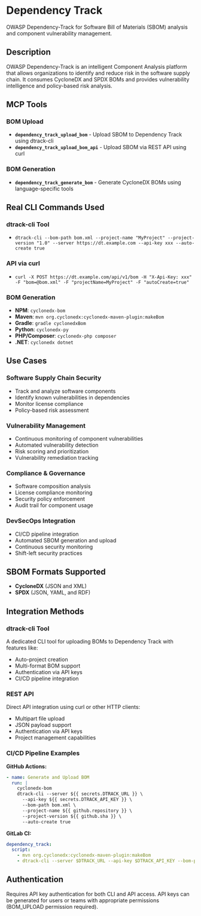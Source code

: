 # Dependency Track

OWASP Dependency-Track for Software Bill of Materials (SBOM) analysis and component vulnerability management.

## Description

OWASP Dependency-Track is an intelligent Component Analysis platform that allows organizations to identify and reduce risk in the software supply chain. It consumes CycloneDX and SPDX BOMs and provides vulnerability intelligence and policy-based risk analysis.

## MCP Tools

### BOM Upload
- **`dependency_track_upload_bom`** - Upload SBOM to Dependency Track using dtrack-cli
- **`dependency_track_upload_bom_api`** - Upload SBOM via REST API using curl

### BOM Generation
- **`dependency_track_generate_bom`** - Generate CycloneDX BOMs using language-specific tools

## Real CLI Commands Used

### dtrack-cli Tool
- `dtrack-cli --bom-path bom.xml --project-name "MyProject" --project-version "1.0" --server https://dt.example.com --api-key xxx --auto-create true`

### API via curl
- `curl -X POST https://dt.example.com/api/v1/bom -H "X-Api-Key: xxx" -F "bom=@bom.xml" -F "projectName=MyProject" -F "autoCreate=true"`

### BOM Generation
- **NPM**: `cyclonedx-bom`
- **Maven**: `mvn org.cyclonedx:cyclonedx-maven-plugin:makeBom`
- **Gradle**: `gradle cyclonedxBom`
- **Python**: `cyclonedx-py`
- **PHP/Composer**: `cyclonedx-php composer`
- **.NET**: `cyclonedx dotnet`

## Use Cases

### Software Supply Chain Security
- Track and analyze software components
- Identify known vulnerabilities in dependencies
- Monitor license compliance
- Policy-based risk assessment

### Vulnerability Management
- Continuous monitoring of component vulnerabilities
- Automated vulnerability detection
- Risk scoring and prioritization
- Vulnerability remediation tracking

### Compliance & Governance
- Software composition analysis
- License compliance monitoring
- Security policy enforcement
- Audit trail for component usage

### DevSecOps Integration
- CI/CD pipeline integration
- Automated SBOM generation and upload
- Continuous security monitoring
- Shift-left security practices

## SBOM Formats Supported

- **CycloneDX** (JSON and XML)
- **SPDX** (JSON, YAML, and RDF)

## Integration Methods

### dtrack-cli Tool
A dedicated CLI tool for uploading BOMs to Dependency Track with features like:
- Auto-project creation
- Multi-format BOM support
- Authentication via API keys
- CI/CD pipeline integration

### REST API
Direct API integration using curl or other HTTP clients:
- Multipart file upload
- JSON payload support
- Authentication via API keys
- Project management capabilities

### CI/CD Pipeline Examples

**GitHub Actions:**
```yaml
- name: Generate and Upload BOM
  run: |
    cyclonedx-bom
    dtrack-cli --server ${{ secrets.DTRACK_URL }} \
      --api-key ${{ secrets.DTRACK_API_KEY }} \
      --bom-path bom.xml \
      --project-name ${{ github.repository }} \
      --project-version ${{ github.sha }} \
      --auto-create true
```

**GitLab CI:**
```yaml
dependency_track:
  script:
    - mvn org.cyclonedx:cyclonedx-maven-plugin:makeBom
    - dtrack-cli --server $DTRACK_URL --api-key $DTRACK_API_KEY --bom-path target/bom.xml --project-name $CI_PROJECT_NAME --project-version $CI_COMMIT_SHA --auto-create true
```

## Authentication

Requires API key authentication for both CLI and API access. API keys can be generated for users or teams with appropriate permissions (BOM_UPLOAD permission required).